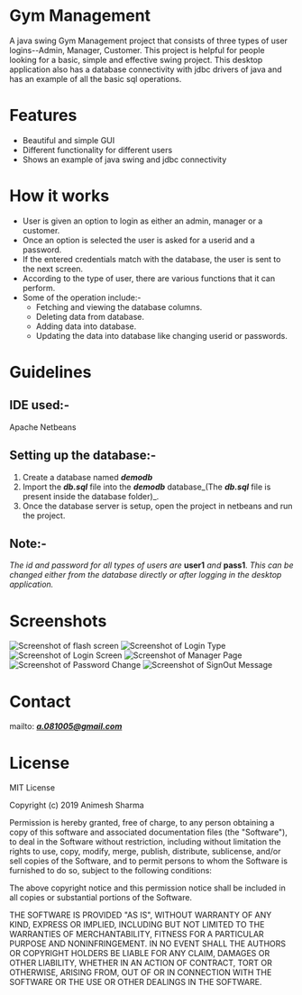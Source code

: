 # Gym Management
A java swing Gym Management project that consists of three types of user logins--Admin, Manager, Customer.
This project is helpful for people looking for a basic, simple and effective swing project.
This desktop application also has a database connectivity with jdbc drivers of java and has an example of all the basic sql operations.
# Features
* Beautiful and simple GUI
* Different functionality for different users
* Shows an example of java swing and jdbc connectivity

# How it works
* User is given an option to login as either an admin, manager or a customer.
* Once an option is selected the user is asked for a userid and a password.
* If the entered credentials match with the database, the user is sent to the next screen.
* According to the type of user, there are various functions that it can perform.
* Some of the operation include:-
    * Fetching and viewing the database columns.
    * Deleting data from database.
    * Adding data into database.
    * Updating the data into database like changing userid or passwords.
  
# Guidelines
## IDE used:-
Apache Netbeans
## Setting up the database:-
1. Create a database named **_demodb_**
2. Import the **_db.sql_** file into the **_demodb_** database_(The **_db.sql_** file is present inside the database folder)_.
3. Once the database server is setup, open the project in netbeans and run the project.
## Note:-
_The id and password for all types of users are_ **user1** _and_ **pass1**. _This can be changed either from the database directly or after logging in the desktop application._
# Screenshots
![Screenshot of flash screen](https://user-images.githubusercontent.com/46554662/64921349-f9321a80-d7df-11e9-9d4e-b13285a8a253.png "Flash Screen")
![Screenshot of Login Type](https://user-images.githubusercontent.com/46554662/64921350-f9321a80-d7df-11e9-8702-124ad7345e5f.png "Login Type")
![Screenshot of Login Screen](https://user-images.githubusercontent.com/46554662/64921354-f9cab100-d7df-11e9-9fdf-3a5fc2422ef5.png "Login Screen")
![Screenshot of Manager Page](https://user-images.githubusercontent.com/46554662/64921351-f9cab100-d7df-11e9-87a8-2d335cf4b9ef.png "Manager Functionality")
![Screenshot of Password Change](https://user-images.githubusercontent.com/46554662/64921352-f9cab100-d7df-11e9-8cb0-f8a44d8c505a.png "Change Password")
![Screenshot of SignOut Message](https://user-images.githubusercontent.com/46554662/64921353-f9cab100-d7df-11e9-93cf-0c63d9f6c3ed.png "SignOut Message")

# Contact
mailto:  ***a.081005@gmail.com***

# License
MIT License

Copyright (c) 2019 Animesh Sharma

Permission is hereby granted, free of charge, to any person obtaining a copy
of this software and associated documentation files (the "Software"), to deal
in the Software without restriction, including without limitation the rights
to use, copy, modify, merge, publish, distribute, sublicense, and/or sell
copies of the Software, and to permit persons to whom the Software is
furnished to do so, subject to the following conditions:

The above copyright notice and this permission notice shall be included in all
copies or substantial portions of the Software.

THE SOFTWARE IS PROVIDED "AS IS", WITHOUT WARRANTY OF ANY KIND, EXPRESS OR
IMPLIED, INCLUDING BUT NOT LIMITED TO THE WARRANTIES OF MERCHANTABILITY,
FITNESS FOR A PARTICULAR PURPOSE AND NONINFRINGEMENT. IN NO EVENT SHALL THE
AUTHORS OR COPYRIGHT HOLDERS BE LIABLE FOR ANY CLAIM, DAMAGES OR OTHER
LIABILITY, WHETHER IN AN ACTION OF CONTRACT, TORT OR OTHERWISE, ARISING FROM,
OUT OF OR IN CONNECTION WITH THE SOFTWARE OR THE USE OR OTHER DEALINGS IN THE
SOFTWARE.



